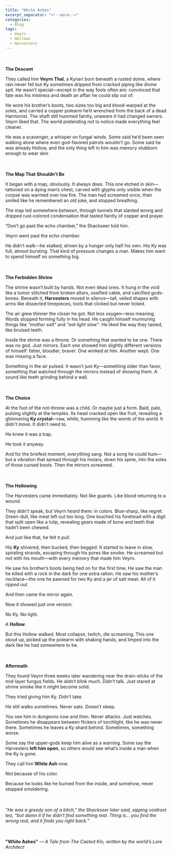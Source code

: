 ```yaml
---
title: "White Ashes"
excerpt_separator: "<!--more-->"
categories:
  - Blog
tags:
  - Veyrn
  - Hollows
  - Harvesters
---
```


<br/><br/>
**The Descent**

They called him **Veyrn Thal**, a Kynari born beneath a rusted dome, where rain never fell but Ky sometimes dripped from cracked piping like divine spit. He wasn’t special—except in the way fools often are: convinced that fate was his mistress and death an affair he could slip out of.

He wore his brother’s boots, two sizes too big and blood-warped at the soles, and carried a copper polearm he’d wrenched from the back of a dead Harmonist. The shaft still hummed faintly, unaware it had changed owners. Veyrn liked that. The world pretending not to notice made everything feel cleaner.

He was a scavenger, a whisper on fungal winds. Some said he’d been seen walking alone where even god-favored patrols wouldn’t go. Some said he was already Hollow, and the only thing left in him was memory stubborn enough to wear skin

<br/><br/>
**The Map That Shouldn't Be**

It began with a map, obviously. It always does. This one etched in skin—tattooed on a dying man’s chest, carved with glyphs only visible when the corpse was warmed over low fire. The man had screamed once, then smiled like he remembered an old joke, and stopped breathing.

The map led somewhere *between*, through tunnels that slanted wrong and dripped rust-colored condensation that tasted faintly of copper and prayer.

“Don’t go past the echo chamber,” the Shackseer told him.

Veyrn went past the echo chamber.

He didn’t walk—he stalked, driven by a hunger only half his own. His Ky was full, almost bursting. That kind of pressure changes a man. Makes him want to spend himself on something big.

<br/><br/>
**The Forbidden Shrine**

The shrine wasn’t built by hands. Not even dead ones. It hung in the void like a tumor stitched from broken altars, ossified cable, and calcified gods-bones. Beneath it, **Harvesters** moved in silence—tall, veiled shapes with arms like dissected timepieces, tools that clicked but never ticked.

The air grew thinner the closer he got. Not less oxygen—less meaning. Words stopped forming fully in his head. He caught himself murmuring things like *“mother salt”* and *“eat light slow”*. He liked the way they tasted, like bruised teeth.

Inside the shrine was a throne. Or something that wanted to be one. There was no god. Just mirrors. Each one showed him slightly different versions of himself: fatter, bloodier, braver. One winked at him. Another wept. One was missing a face.

Something in the air pulsed. It wasn't just Ky—something older than favor, something that watched through the mirrors instead of showing them. A sound like teeth grinding behind a wall.

<br/><br/>
**The Choice**

At the foot of the not-throne was a child. Or maybe just a form. Bald, pale, pulsing slightly at the temples. Its head cracked open like fruit, revealing a glimmering **Ky crystal**—raw, white, humming like the womb of the world. It didn’t move. It didn’t need to.

He knew it was a trap.

He took it anyway.

And for the briefest moment, everything sang. Not a song he could hum—but a vibration that spread through his molars, down his spine, into the soles of those cursed boots. Then the mirrors screamed.

<br/><br/>
**The Hollowing**

The Harvesters came immediately. Not like guards. Like blood returning to a wound.

They didn’t speak, but Veyrn *heard* them: in colors. Blue-sharp, like regret. Green-dull, like meat left out too long. One touched his forehead with a digit that split open like a tulip, revealing gears made of bone and teeth that hadn’t been chewed.

And just like that, he felt it *pull*.

His **Ky** shivered, then bucked, then begged. It started to leave in slow, spiraling strands, escaping through his pores like smoke. He screamed but not with his mouth—with every memory that made him Veyrn.

He saw his brother’s boots being tied on for the first time. He saw the man he killed with a rock in the dark for one extra ration. He saw his mother’s necklace—the one he pawned for two Ky and a jar of salt meat. All of it *ripped out*.

And then came the mirror again.

Now it showed just one version.

No Ky. No light.

A **Hollow**.

But this Hollow walked. Most collapse, twitch, die screaming. This one stood up, picked up the polearm with shaking hands, and limped into the dark like he had somewhere to be.

<br/><br/>
**Aftermath**

They found Veyrn three weeks later wandering near the drain-slicks of the mid-layer fungus fields. He didn’t blink much. Didn’t talk. Just stared at shrine smoke like it might become solid.

They tried giving him Ky. Didn’t take.

He still walks sometimes. Never eats. Doesn’t sleep.

You see him in dungeons now and then. Never attacks. Just watches. Sometimes he disappears between flickers of torchlight, like he was never there. Sometimes he leaves a Ky shard behind. Sometimes, something worse.

Some say the upper-gods keep him alive as a warning. Some say the Harvesters **left him open**, so others would see what’s inside a man when the Ky is gone.

They call him **White Ash** now.

Not because of his color.

Because he looks like he burned from the inside, and somehow, never stopped smoldering.  
<br/><br/>

*“He was a greedy son of a bitch,” the Shackseer later said, sipping voidroot tea, “but damn it if he didn’t find something real. Thing is… you find the wrong real, and it finds you right back.”*

<br/><br/>
**"White Ashes"**
*— A Tale from *The Casted Kin*, written by the world’s Lore Architect*
<br/>
